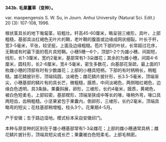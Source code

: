 **343b. 毛果薹草（变种）。**

var. maopengensis S. W. Su, in Journ. Anhui University (Natural Sci. Edit.) 20 (3): 107-108, 1996.

根状茎具长的地下匍匐茎，较粗壮。秆高45-60厘米，略呈锐三棱形，具叶，上部粗糙，基部具淡红褐色无叶片的鞘，老叶鞘的腹面或边缘成网状细裂。叶长于秆，宽3-5毫米，平张，较坚挺，上面及边缘粗糙。苞片下部的叶状，长常超过花序，无鞘或有时最下面的苞片具短鞘。小穗5穗一6个，顶部1-2个为雄小穗，间距短，线形，长1-3厘米，宽约2毫米，基部常有1-3朵雌花；其余的为雌小穗，间距4-6厘米，圆柱形，长2-6厘米，宽4-5毫米，密生多数花，向基部花渐疏，最上面的1枚雌小穗的顶部有时有少数雄花；上部的小穗具短柄，下部的有时柄稍长，稍粗糙。雄花鳞披针形，顶端钝圆，淡褐色；雌花鳞片披针形，长3.5-5毫米，顶端渐尖，小穗基部的鳞片有的具长芒，微粗糙，膜质，中间淡褐色，两侧暗红褐色，边缘白色透明，具3条脉。果囊斜展，卵形，三棱形，长约4毫米，膜质，黄褐色，被白色短柔毛，上部较密，基部楔形，顶端渐狭成中等长的喙，喙稍外弯，喙口具两短齿，齿稍粗糙。小坚果紧包于果囊内，倒卵形，三棱形，长约2毫米，顶端具略弯的短尖；花柱基部稍增粗，柱头3个。花果期4-5月。

产于安徽；生于路边湿地。模式标本采自安徽祁门。

本种与原变种的区别在于雄小穗基部常有1-3朵雌花；上部的雌小穗通常具柄；雌花鳞片披针形，顶端具短尖或长芒；果囊被白色短柔毛，上部毛稍密。
